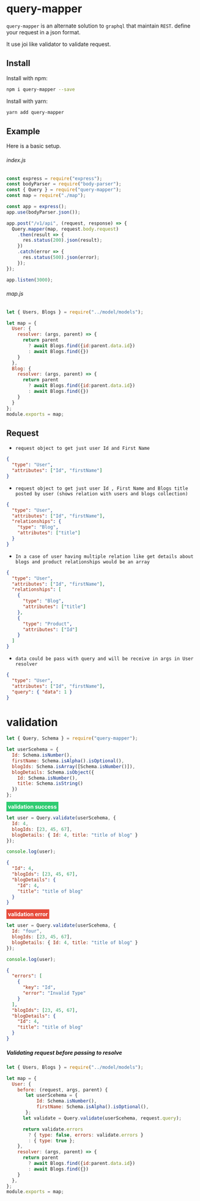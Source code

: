 # query-mapper

`query-mapper` is an alternate solution to `graphql` that maintain `REST`. define your request in a json format.

It use joi like validator to validate request.

## Install

Install with npm:

```sh
npm i query-mapper --save
```

Install with yarn:

```sh
yarn add query-mapper
```

## Example

Here is a basic setup.

###### index.js

```js
const express = require("express");
const bodyParser = require("body-parser");
const { Query } = require("query-mapper");
const map = require("./map");

const app = express();
app.use(bodyParser.json());

app.post("/v1/api", (request, response) => {
  Query.mapper(map, request.body.request)
    .then(result => {
      res.status(200).json(result);
    })
    .catch(error => {
      res.status(500).json(error);
    });
});

app.listen(3000);
```

###### map.js

```js
let { Users, Blogs } = require("../model/models");

let map = {
  User: {
    resolver: (args, parent) => {
      return parent
        ? await Blogs.find({id:parent.data.id})
        : await Blogs.find({})
    }
  },
  Blog: {
    resolver: (args, parent) => {
      return parent
        ? await Blogs.find({id:parent.data.id})
        : await Blogs.find({})
    }
  }
};
module.exports = map;
```

## Request

- `request object to get just user Id and First Name`

```json
{
  "type": "User",
  "attributes": ["Id", "firstName"]
}
```

- `request object to get just user Id , First Name and Blogs title posted by user (shows relation with users and blogs collection)`

```json
{
  "type": "User",
  "attributes": ["Id", "firstName"],
  "relationships": {
    "type": "Blog",
    "attributes": ["title"]
  }
}
```

- `In a case of user having multiple relation like get details about blogs and product relationships would be an array`

```json
{
  "type": "User",
  "attributes": ["Id", "firstName"],
  "relationships": [
    {
      "type": "Blog",
      "attributes": ["title"]
    },
    {
      "type": "Product",
      "attributes": ["Id"]
    }
  ]
}
```

- `data could be pass with query and will be receive in args in User resolver`

```json
{
  "type": "User",
  "attributes": ["Id", "firstName"],
  "query": { "data": 1 }
}
```

# validation

```js
let { Query, Schema } = require("query-mapper");

let userScehema = {
  Id: Schema.isNumber(),
  firstName: Schema.isAlpha().isOptional(),
  blogIds: Schema.isArray([Schema.isNumber()]),
  blogDetails: Schema.isObject({
    Id: Schema.isNumber(),
    title: Schema.isString()
  })
};
```

<b style='background-color:#2ecc71;color:#fff;padding:4px'>validation success</b>

```js
let user = Query.validate(userScehema, {
  Id: 4,
  blogIds: [23, 45, 67],
  blogDetails: { Id: 4, title: "title of blog" }
});

console.log(user);
```

```json
{
  "Id": 4,
  "blogIds": [23, 45, 67],
  "blogDetails": {
    "Id": 4,
    "title": "title of blog"
  }
}
```

<b style='background-color:#e74c3c;color:#fff;padding:4px'>validation error</b>

```js
let user = Query.validate(userScehema, {
  Id: "four",
  blogIds: [23, 45, 67],
  blogDetails: { Id: 4, title: "title of blog" }
});

console.log(user);
```

```json
{
  "errors": [
    {
      "key": "Id",
      "error": "Invalid Type"
    }
  ],
  "blogIds": [23, 45, 67],
  "blogDetails": {
    "Id": 4,
    "title": "title of blog"
  }
}
```

##### Validating request before passing to resolve

```js
let { Users, Blogs } = require("../model/models");

let map = {
  User: {
    before: (request, args, parent) {
       let userScehema = {
           Id: Schema.isNumber(),
           firstName: Schema.isAlpha().isOptional(),
       };
      let validate = Query.validate(userScehema, request.query);

      return validate.errors
        ? { type: false, errors: validate.errors }
        : { type: true };
    },
    resolver: (args, parent) => {
      return parent
        ? await Blogs.find({id:parent.data.id})
        : await Blogs.find({})
    }
  },
};
module.exports = map;
```
